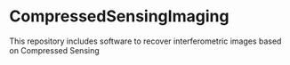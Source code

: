 # CompressedSensingImaging
This repository includes software to recover interferometric images based on Compressed Sensing
